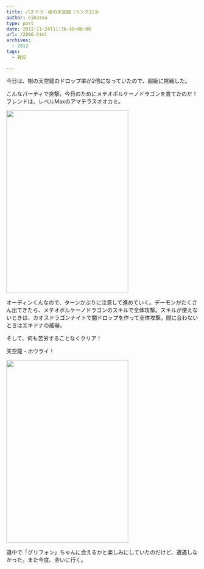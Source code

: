 ```yaml
---
title: パズドラ：樹の天空龍（ランク113）
author: eiKatou
type: post
date: 2012-11-24T11:36:48+00:00
url: /2096.html
archives:
  - 2012
tags:
  - 雑記

---
```

今日は、樹の天空龍のドロップ率が2倍になっていたので、超級に挑戦した。

こんなパーティで突撃。今日のためにメテオボルケーノドラゴンを育てたのだ！フレンドは、レベルMaxのアマテラスオオカミ。
  
[<img src="http://eikatou.net/blog/wp-content/uploads/2012/11/IMG_1021.png" alt="" title="IMG_1021" width="320" height="480" class="alignnone size-full wp-image-2099" srcset="/uploads/2012/11/IMG_1021.png 320w, /uploads/2012/11/IMG_1021-200x300.png 200w" sizes="(max-width: 320px) 100vw, 320px" />][1]

オーディンくんなので、ターンかぶりに注意して進めていく。デーモンがたくさん出てきたら、メテオボルケーノドラゴンのスキルで全体攻撃。スキルが使えないときは、カオスドラゴンナイトで闇ドロップを作って全体攻撃。間に合わないときはエキドナの威嚇。
  
そして、何も苦労することなくクリア！

天空龍・ホウライ！
  
[<img src="http://eikatou.net/blog/wp-content/uploads/2012/11/IMG_1019.png" alt="" title="IMG_1019" width="320" height="480" class="alignnone size-full wp-image-2097" srcset="/uploads/2012/11/IMG_1019.png 320w, /uploads/2012/11/IMG_1019-200x300.png 200w" sizes="(max-width: 320px) 100vw, 320px" />][2]

道中で「グリフォン」ちゃんに会えるかと楽しみにしていたのだけど、遭遇しなかった。また今度、会いに行く。

 [1]: http://eikatou.net/blog/wp-content/uploads/2012/11/IMG_1021.png
 [2]: http://eikatou.net/blog/wp-content/uploads/2012/11/IMG_1019.png
